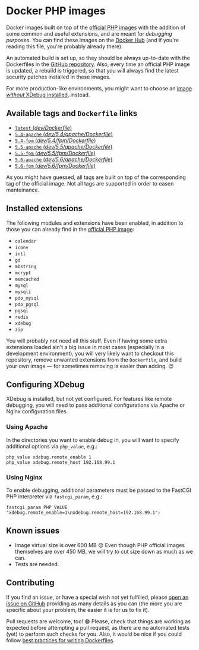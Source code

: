 # Docker PHP images
Docker images built on top of the [official PHP images](https://hub.docker.com/r/_/php/) with the addition of some common and useful extensions, and are meant for *debugging purposes*. You can find these images on the [Docker Hub](https://hub.docker.com/r/chialab/php-dev/) (and if you're reading this file, you're probably already there).

An automated build is set up, so they should be always up-to-date with the Dockerfiles in the [GitHub repository](https://github.com/Chialab/docker-php). Also, every time an official PHP image is updated, a rebuild is triggered, so that you will always find the latest security patches installed in these images.

For more production-like environments, you might want to choose an [image *without* XDebug installed](https://hub.docker.com/r/chialab/php/), instead.

## Available tags and `Dockerfile` links
- [`latest` (_dev/Dockerfile_)](https://github.com/Chialab/docker-php/blob/master/dev/Dockerfile)
- [`5.4-apache` (_dev/5.4/apache/Dockerfile_)](https://github.com/Chialab/docker-php/blob/master/dev/5.4/apache/Dockerfile)
- [`5.4-fpm` (_dev/5.4/fpm/Dockerfile_)](https://github.com/Chialab/docker-php/blob/master/dev/5.4/fpm/Dockerfile)
- [`5.5-apache` (_dev/5.5/apache/Dockerfile_)](https://github.com/Chialab/docker-php/blob/master/dev/5.5/apache/Dockerfile)
- [`5.5-fpm` (_dev/5.5/fpm/Dockerfile_)](https://github.com/Chialab/docker-php/blob/master/dev/5.5/fpm/Dockerfile)
- [`5.6-apache` (_dev/5.6/apache/Dockerfile_)](https://github.com/Chialab/docker-php/blob/master/dev/5.6/apache/Dockerfile)
- [`5.6-fpm` (_dev/5.6/fpm/Dockerfile_)](https://github.com/Chialab/docker-php/blob/master/dev/5.6/fpm/Dockerfile)

As you might have guessed, all tags are built on top of the corresponding tag of the official image. Not all tags are supported in order to easen manteinance.

## Installed extensions
The following modules and extensions have been enabled,
in addition to those you can already find in the [official PHP image](https://hub.docker.com/r/_/php/):

- `calendar`
- `iconv`
- `intl`
- `gd`
- `mbstring`
- `mcrypt`
- `memcached`
- `mysql`
- `mysqli`
- `pdo_mysql`
- `pdo_pgsql`
- `pgsql`
- `redis`
- `xdebug`
- `zip`

You will probably not need all this stuff. Even if having some extra extensions loaded ain't a big issue in most cases (especially in a development environment), you will very likely want to checkout this repository, remove unwanted extensions from the `Dockerfile`, and build your own image — for sometimes removing is easier than adding. 😉

## Configuring XDebug
XDebug is installed, but not yet configured.
For features like remote debugging, you will need to pass additional configurations via Apache or Nginx configuration files.

### Using Apache
In the directories you want to enable debug in, you will want to specify additional options via `php_value`, e.g.:

```
php_value xdebug.remote_enable 1
php_value xdebug.remote_host 192.168.99.1
```

### Using Nginx
To enable debugging, additional parameters must be passed to the FastCGI PHP interpreter via `fastcgi_param`, e.g.:

```
fastcgi_param PHP_VALUE "xdebug.remote_enable=1\nxdebug.remote_host=192.168.99.1";
```

## Known issues
- Image virtual size is over 600 MB 😞 Even though PHP official images themselves are over 450 MB, we will try to cut size down as much as we can.
- Tests are needed.

## Contributing
If you find an issue, or have a special wish not yet fulfilled, please [open an issue on GitHub](https://github.com/Chialab/docker-php/issues) providing as many details as you can (the more you are specific about your problem, the easier it is for us to fix it).

Pull requests are welcome, too! 😁 Please, check that things are working as expected before attempting a pull request, as there are no automated tests (yet) to perform such checks for you. Also, it would be nice if you could follow [best practices for writing Dockerfiles](https://docs.docker.com/articles/dockerfile_best-practices/).
